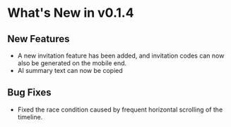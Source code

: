 # What's New in v0.1.4

## New Features

- A new invitation feature has been added, and invitation codes can now also be generated on the mobile end.
- AI summary text can now be copied

## Bug Fixes

- Fixed the race condition caused by frequent horizontal scrolling of the timeline.
